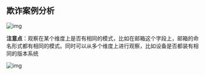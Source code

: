 ## 欺诈案例分析

![img](https://pic1.zhimg.com/80/v2-ee99e1bf6037a594e7cffc70719fd634_1440w.jpg)

**注意点**：观察在某个维度上是否有相同的模式，比如在邮箱这个字段上，邮箱的命名形式都有相同的模式。同时可以从多个维度上进行观察，比如设备是否都装有相同的版本系统

![img](https://pic1.zhimg.com/80/v2-ee99e1bf6037a594e7cffc70719fd634_1440w.jpg)